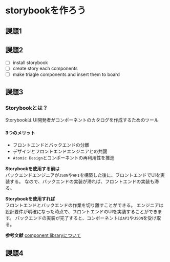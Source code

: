 # storybookを作ろう
## 課題1

## 課題2
- [ ] install storybook
- [ ] create story each components
- [ ] make triagle components and insert them to board

## 課題3
### Storybookとは？
Storybookは UI開発者がコンポーネントのカタログを作成するためのツール

#### 3つのメリット
- フロントエンドとバックエンドの分離
- デザインとフロントエンドエンジニアとの共闘
- `Atomic Design`とコンポーネントの再利用性を推進

**Storybookを使用する前は**  
バックエンドエンジニアが`JSON`や`API`を構築した後に、フロントエンドでUIを実装する。
なので、バックエンドの実装が滞れば、フロントエンドの実装も滞る。

**Storybookを使用すれば**  
フロントエンドとバックエンドの作業を切り離すことができる。
エンジニアは設計要件が明確になった時点で、フロントエンドのUIを実装することができます。
バックエンドの実装が完了すると、コンポーネントは`API`や`JSON`を受け取る。


**参考文献**
[component libraryについて](https://wunder.io/wunderpedia/technology/component-library-storybook/)
## 課題4

